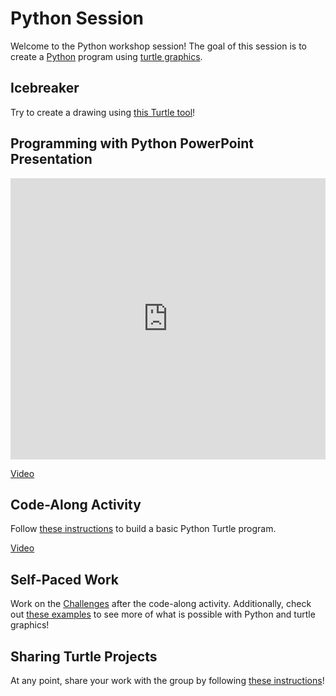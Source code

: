# Python Session
Welcome to the Python workshop session! The goal of this session is to create a [Python](https://www.python.org/) program using [turtle graphics](https://en.wikipedia.org/wiki/Turtle_graphics).

## Icebreaker
Try to create a drawing using [this Turtle tool](https://replit.com/@HylandOutreach/Turtle-Drawing)!

## Programming with Python PowerPoint Presentation
<iframe src='https://view.officeapps.live.com/op/embed.aspx?src=https://hytechcamps.github.io/python/ProgrammingWithPython.pptx' width='100%' height='450px' frameborder='0'></iframe>

[Video](https://app.sharebase.com/#/document/10419591/share/3-3p3k6kaqxXjbHc6gHZt86RpueI4)

## Code-Along Activity
Follow [these instructions](TurtleCodeAlong.md) to build a basic Python Turtle program.

[Video](https://app.sharebase.com/#/document/10419736/share/3-R3-6HBIjXGeQnig5lEZSyMJcAaQ)

## Self-Paced Work
Work on the [Challenges](TurtleChallenges.md) after the code-along activity. Additionally, check out [these examples](TurtleExamples.md) to see more of what is possible with Python and turtle graphics!

## Sharing Turtle Projects
At any point, share your work with the group by following [these instructions](SharingWork.md)!